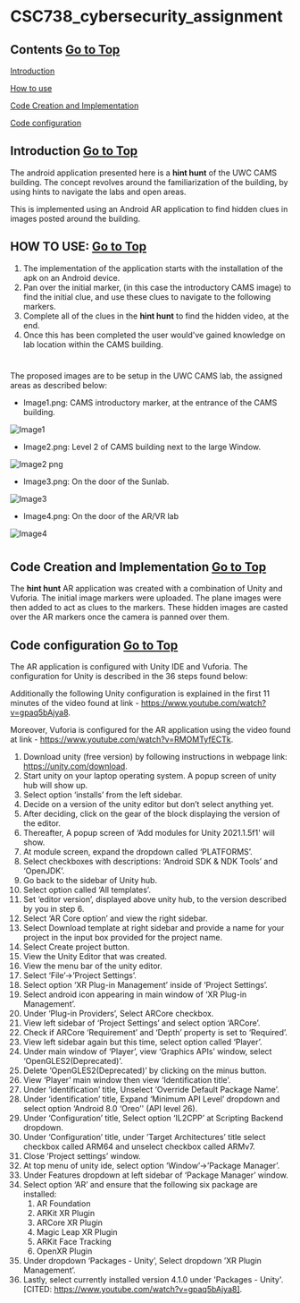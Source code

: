[](#top)
# CSC738_cybersecurity_assignment

## Contents [Go to Top](#top)
[Introduction](#introduction)

[How to use](#how-to-use)

[Code Creation and Implementation](#code-creation-and-implementation)

[Code configuration](#code-configuration)

## Introduction [Go to Top](#top)

The android application presented here is a **hint hunt** of the UWC CAMS building. The concept revolves around the familiarization of the building, by using hints to navigate the labs and open areas. 

This is implemented using an Android AR application to find hidden clues in images posted around the building. 

## HOW TO USE: [Go to Top](#top)

1. The implementation of the application starts with the installation of the apk on an Android device.
2. Pan over the initial marker, (in this case the introductory CAMS image) to find the initial clue, and use these clues to navigate to the following markers.
3. Complete all of the clues in the **hint hunt** to find the hidden video, at the end.
4. Once this has been completed the user would've gained knowledge on lab location within the CAMS building.

# 

The proposed images are to be setup in the UWC CAMS lab, the assigned areas as described below:
  - Image1.png: CAMS introductory marker, at the entrance of the CAMS building.
    
![Image1](https://github.com/keanuUwcRepos/CSC738_cybersecurity_assignment/assets/82175524/a93df1cf-664e-4035-9eb2-5da0dcb94bfe)

  - Image2.png: Level 2 of CAMS building next to the large Window.

![Image2 png](https://github.com/keanuUwcRepos/CSC738_cybersecurity_assignment/assets/82175524/8f4ffad2-1838-4aee-ac42-258865e26d80)

  - Image3.png: On the door of the Sunlab.

![Image3](https://github.com/keanuUwcRepos/CSC738_cybersecurity_assignment/assets/82175524/0a9319b4-ee70-42b8-bed5-f882a1034109)

  - Image4.png: On the door of the AR/VR lab
    
![Image4](https://github.com/keanuUwcRepos/CSC738_cybersecurity_assignment/assets/82175524/6b5ad74f-60e5-44a8-9c10-6086226e4eab)

#

## Code Creation and Implementation [Go to Top](#top)

The **hint hunt** AR application was created with a combination of Unity and Vuforia. The initial image markers were uploaded. The plane images were then added to act as clues to the markers. These hidden images are casted over the AR markers once the camera is panned over them.

## Code configuration [Go to Top](#top)
The AR application is configured with Unity IDE and Vuforia. The configuration for Unity is described in the 36 steps found below: 

Additionally the following Unity configuration is explained in the first 11 minutes of the video found at link - https://www.youtube.com/watch?v=gpaq5bAjya8.

Moreover, Vuforia is configured for the AR application using the video found at link - https://www.youtube.com/watch?v=RMOMTyfECTk.

1. Download unity (free version) by following instructions in webpage link: https://unity.com/download.
2. Start unity on your laptop operating system. A popup screen of unity hub will show up.
3. Select option ‘installs’ from the left sidebar.
4. Decide on a version of the unity editor but don’t select anything yet.
5. After deciding, click on the gear of the block displaying the version of the editor.
6. Thereafter, A popup screen of ‘Add modules for Unity 2021.1.5f1' will show.
7. At module screen, expand the dropdown called ‘PLATFORMS’.
8. Select checkboxes with descriptions: ‘Android SDK & NDK Tools’ and ‘OpenJDK’.
9. Go back to the sidebar of Unity hub.
10. Select option called ‘All templates’.
11. Set ‘editor version’, displayed above unity hub, to the version described by you in step 6.
12. Select ‘AR Core option’ and view the right sidebar.
13. Select Download template at right sidebar and provide a name for your project in the input box provided for the project name.
14. Select Create project button.
15. View the Unity Editor that was created.
16. View the menu bar of the unity editor.
17. Select ‘File’->’Project Settings’.
18. Select option ‘XR Plug-in Management’ inside of ‘Project Settings’.
19. Select android icon appearing in main window of ‘XR Plug-in Management’.
20. Under ‘Plug-in Providers’, Select ARCore checkbox.
21. View left sidebar of ‘Project Settings’ and select option ‘ARCore’.
22. Check if ARCore ‘Requirement’ and ‘Depth’ property is set to ‘Required’.
23. View left sidebar again but this time, select option called ‘Player’.
24. Under main window of ‘Player’, view ‘Graphics APIs’ window, select ‘OpenGLES2(Deprecated)’.
25. Delete ‘OpenGLES2(Deprecated)’ by clicking on the minus button.
26. View ‘Player’ main window then view ‘Identification title’.
27. Under ‘identification’ title, Unselect ‘Override Default Package Name’.
28. Under ‘identification’ title, Expand ‘Minimum API Level’ dropdown and select option ‘Android 8.0 ‘Oreo’' (API level 26).
29. Under ‘Configuration’ title, Select option ‘IL2CPP’ at Scripting Backend dropdown.
30. Under ‘Configuration’ title, under ’Target Architectures’ title select checkbox called ARM64 and unselect checkbox called ARMv7.
31. Close ‘Project settings’ window.
32. At top menu of unity ide, select option ‘Window’->’Package Manager’.
33. Under Features dropdown at left sidebar of ‘Package Manager’ window.
34. Select option ‘AR’ and ensure that the following six package are installed:
    1. AR Foundation
    2. ARKit XR Plugin
    3. ARCore XR Plugin
    4. Magic Leap XR Plugin
    5. ARKit Face Tracking
    6. OpenXR Plugin
35. Under dropdown ‘Packages - Unity’, Select dropdown ’XR Plugin Management’.
36. Lastly, select currently installed version 4.1.0 under 'Packages - Unity'. [CITED: https://www.youtube.com/watch?v=gpaq5bAjya8].
